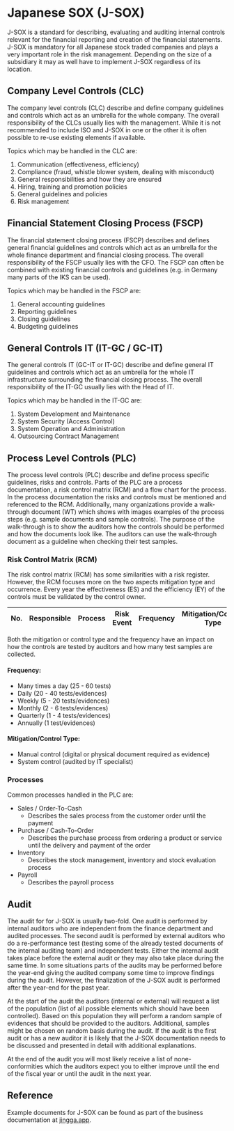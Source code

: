 # Japanese SOX (J-SOX)

J-SOX is a standard for describing, evaluating and auditing internal controls relevant for the financial reporting and creation of the financial statements. J-SOX is mandatory for all Japanese stock traded companies and plays a very important role in the risk management. Depending on the size of a subsidiary it may as well have to implement J-SOX regardless of its location.

## Company Level Controls (CLC)

The company level controls (CLC) describe and define company guidelines and controls which act as an umbrella for the whole company. The overall responsibility of the CLCs usually lies with the management. While it is not recommended to include ISO and J-SOX in one or the other it is often possible to re-use existing elements if available.

Topics which may be handled in the CLC are:

1. Communication (effectiveness, efficiency)
2. Compliance (fraud, whistle blower system, dealing with misconduct)
3. General responsibilities and how they are ensured
4. Hiring, training and promotion policies
5. General guidelines and policies
6. Risk management

## Financial Statement Closing Process (FSCP)

The financial statement closing process (FSCP) describes and defines general financial guidelines and controls which act as an umbrella for the whole finance department and financial closing process. The overall responsibility of the FSCP usually lies with the CFO. The FSCP can often be combined with existing financial controls and guidelines (e.g. in Germany many parts of the IKS can be used).

Topics which may be handled in the FSCP are:

1. General accounting guidelines
1. Reporting guidelines
1. Closing guidelines
1. Budgeting guidelines

## General Controls IT (IT-GC / GC-IT)

The general controls IT (GC-IT or IT-GC) describe and define general IT guidelines and controls which act as an umbrella for the whole IT infrastructure surrounding the financial closing process. The overall responsibility of the IT-GC usually lies with the Head of IT.

Topics which may be handled in the IT-GC are:

1. System Development and Maintenance
2. System Security (Access Control)
3. System Operation and Administration
4. Outsourcing Contract Management

## Process Level Controls (PLC)

The process level controls (PLC) describe and define process specific guidelines, risks and controls. Parts of the PLC are a process documentation, a risk control matrix (RCM) and a flow chart for the process. In the process documentation the risks and controls must be mentioned and referenced to the RCM. Additionally, many organizations provide a walk-through document (WT) which shows with images examples of the process steps (e.g. sample documents and sample controls). The purpose of the walk-through is to show the auditors how the controls should be performed and how the documents look like. The auditors can use the walk-through document as a guideline when checking their test samples.

### Risk Control Matrix (RCM)

The risk control matrix (RCM) has some similarities with a risk register. However, the RCM focuses more on the two aspects mitigation type and occurrence. Every year the effectiveness (ES) and the efficiency (EY) of the controls must be validated by the control owner.

| No.  | Responsible | Process | Risk Event | Frequency | Mitigation/Control Type | ES   | EY   | Evidences |
| ---- | ----------- | ------- | ---------- | --------- | ----------------------- | ---- | ---- | --------- |

Both the mitigation or control type and the frequency have an impact on how the controls are tested by auditors and how many test samples are collected. 

#### Frequency:

* Many times a day (25 - 60 tests)
* Daily (20 - 40 tests/evidences)
* Weekly (5 - 20 tests/evidences)
* Monthly (2 - 6 tests/evidences)
* Quarterly (1 - 4 tests/evidences)
* Annually (1 test/evidences)

#### Mitigation/Control Type:

* Manual control (digital or physical document required as evidence)
* System control (audited by IT specialist)

### Processes

Common processes handled in the PLC are:

* Sales / Order-To-Cash
  * Describes the sales process from the customer order until the payment
* Purchase / Cash-To-Order
  * Describes the purchase process from ordering a product or service until the delivery and payment of the order
* Inventory
  * Describes the stock management, inventory and stock evaluation process
* Payroll
  * Describes the payroll process

## Audit

The audit for for J-SOX is usually two-fold. One audit is performed by internal auditors who are independent from the finance department and audited processes. The second audit is performed by external auditors who do a re-performance test (testing some of the already tested documents of the internal auditing team) and independent tests. Either the internal audit takes place before the external audit or they may also take place during the same time. In some situations parts of the audits may be performed before the year-end giving the audited company some time to improve findings during the audit. However, the finalization of the J-SOX audit is performed after the year-end for the past year.

At the start of the audit the auditors (internal or external) will request a list of the population (list of all possible elements which should have been controlled). Based on this population they will perform a random sample of evidences that should be provided to the auditors. Additional, samples might be chosen on random basis during the audit. If the audit is the first audit or has a new auditor it is likely that the J-SOX documentation needs to be discussed and presented in detail with additional explanations.

At the end of the audit you will most likely receive a list of none-conformities which the auditors expect you to either improve until the end of the fiscal year or until the audit in the next year.

## Reference

Example documents for J-SOX can be found as part of the business documentation at [jingga.app](https://jingga.app/en/solution/item/finished/20220101_Business_Documentation).
